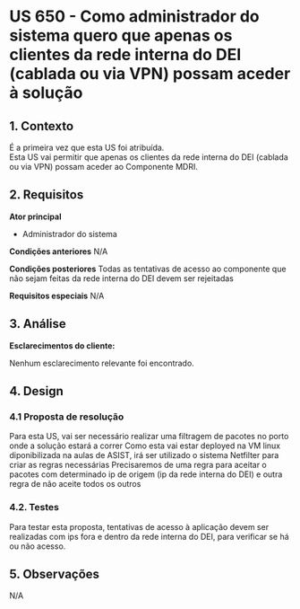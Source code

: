 # US 650 - Como administrador do sistema quero que apenas os clientes da rede interna do DEI (cablada ou via VPN) possam aceder à solução 	

## 1. Contexto
É a primeira vez que esta US foi atribuída. </br>
Esta US vai permitir que apenas os clientes da rede interna do DEI (cablada ou via VPN) possam aceder ao Componente MDRI. 


## 2. Requisitos

**Ator principal**
* Administrador do sistema

**Condições anteriores**
N/A 

**Condições posteriores**
Todas as tentativas de acesso ao componente que não sejam feitas da rede interna do DEI devem ser rejeitadas

**Requisitos especiais**
N/A

## 3. Análise

**Esclarecimentos do cliente:** </br>

Nenhum esclarecimento relevante foi encontrado.

## 4. Design

### 4.1 Proposta de resolução

Para esta US, vai ser necessário realizar uma filtragem de pacotes no porto onde a solução estará a correr
Como esta vai estar deployed na VM linux diponibilizada na aulas de ASIST, irá ser utilizado o sistema Netfilter para criar as regras necessárias
Precisaremos de uma regra para aceitar o pacotes com determinado ip de origem (ip da rede interna do DEI) e outra regra de não aceite todos os outros 

### 4.2. Testes

Para testar esta proposta, tentativas de acesso à aplicação devem ser realizadas com ips fora e dentro da rede interna do DEI, para verificar se há ou não acesso. 

## 5. Observações
N/A